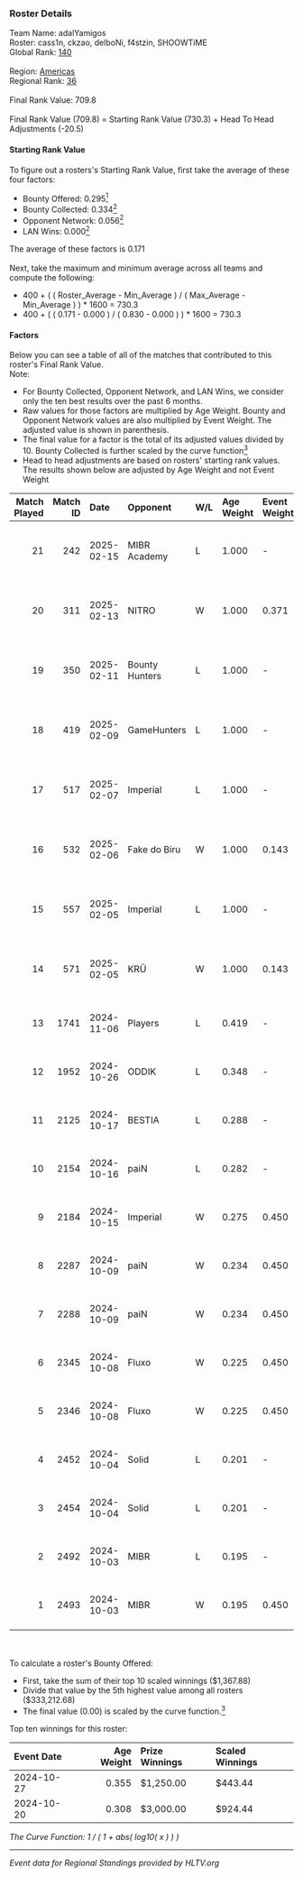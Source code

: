 ### Roster Details<br />
Team Name: adalYamigos<br />
Roster: cass1n, ckzao, delboNi, f4stzin, SHOOWTiME<br />
Global Rank: [140](../../standings_global_2025_03_03.md)<br />
<br />
Region: [Americas]( ../../standings_americas_2025_03_03.md)<br />
Regional Rank: [36]( ../../standings_americas_2025_03_03.md)<br />
<br />
Final Rank Value:  709.8<br />
<br />
Final Rank Value (709.8) = Starting Rank Value (730.3) + Head To Head Adjustments (-20.5)<br />

#### Starting Rank Value<br />
To figure out a rosters's Starting Rank Value, first take the average of these four factors:<br />
- Bounty Offered: 0.295[<sup>1</sup>](#table2)
- Bounty Collected: 0.334[<sup>2</sup>](#table1)
- Opponent Network: 0.056[<sup>2</sup>](#table1)
- LAN Wins: 0.000[<sup>2</sup>](#table1)

The average of these factors is 0.171<br />
<br />
Next, take the maximum and minimum average across all teams and compute the following:<br />
- 400 + ( ( Roster_Average - Min_Average ) / ( Max_Average - Min_Average ) ) * 1600 = 730.3
- 400 + ( ( 0.171 - 0.000 ) / ( 0.830 - 0.000 ) ) * 1600 = 730.3


#### Factors<br />
Below you can see a table of all of the matches that contributed to this roster's Final Rank Value.<br />
Note:<br />

- For Bounty Collected, Opponent Network, and LAN Wins, we consider only the ten best results over the past 6 months.
- Raw values for those factors are multiplied by Age Weight. Bounty and Opponent Network values are also multiplied by Event Weight. The adjusted value is shown in parenthesis.
- The final value for a factor is the total of its adjusted values divided by 10. Bounty Collected is further scaled by the curve function[<sup>3</sup>](#curveFunction)
- Head to head adjustments are based on rosters' starting rank values. The results shown below are adjusted by Age Weight and not Event Weight
<span id="table1"></span><br />


| Match Played | Match ID | Date       | Opponent       | W/L | Age Weight | Event Weight | Bounty Collected | Opponent Network | LAN Wins  | H2H Adj. | Roster                                     |
| -: | -: | :- | :- | :- | :- | :- | :- | :- | :- | -: | :- |
|           21 |      242 | 2025-02-15 | MIBR Academy   | L   | 1.000      | -            | -                | -                | -         |   -18.52 | cass1n, ckzao, delboNi, f4stzin, SHOOWTiME |
|           20 |      311 | 2025-02-13 | NITRO          | W   | 1.000      | 0.371        | 0.001 (0.000)    | 0.352 (0.130)    | 0 (0.000) |    11.59 | cass1n, ckzao, delboNi, f4stzin, SHOOWTiME |
|           19 |      350 | 2025-02-11 | Bounty Hunters | L   | 1.000      | -            | -                | -                | -         |   -18.37 | cass1n, ckzao, delboNi, f4stzin, SHOOWTiME |
|           18 |      419 | 2025-02-09 | GameHunters    | L   | 1.000      | -            | -                | -                | -         |   -19.70 | cass1n, ckzao, delboNi, f4stzin, SHOOWTiME |
|           17 |      517 | 2025-02-07 | Imperial       | L   | 1.000      | -            | -                | -                | -         |    -7.15 | cass1n, ckzao, delboNi, f4stzin, SHOOWTiME |
|           16 |      532 | 2025-02-06 | Fake do Biru   | W   | 1.000      | 0.143        | 0.000 (0.000)    | 0.192 (0.027)    | 0 (0.000) |     8.54 | cass1n, ckzao, delboNi, f4stzin, SHOOWTiME |
|           15 |      557 | 2025-02-05 | Imperial       | L   | 1.000      | -            | -                | -                | -         |    -7.33 | cass1n, ckzao, delboNi, f4stzin, SHOOWTiME |
|           14 |      571 | 2025-02-05 | KRÜ            | W   | 1.000      | 0.143        | 0.001 (0.000)    | 0.186 (0.027)    | 0 (0.000) |    12.32 | cass1n, ckzao, delboNi, f4stzin, SHOOWTiME |
|           13 |     1741 | 2024-11-06 | Players        | L   | 0.419      | -            | -                | -                | -         |    -7.04 | cass1n, delboNi, f4stzin, iDk, pesadelo    |
|           12 |     1952 | 2024-10-26 | ODDIK          | L   | 0.348      | -            | -                | -                | -         |    -4.77 | cass1n, delboNi, f4stzin, iDk, pesadelo    |
|           11 |     2125 | 2024-10-17 | BESTIA         | L   | 0.288      | -            | -                | -                | -         |    -2.79 | cass1n, delboNi, f4stzin, iDk, shz         |
|           10 |     2154 | 2024-10-16 | paiN           | L   | 0.282      | -            | -                | -                | -         |    -0.12 | cass1n, delboNi, f4stzin, iDk, shz         |
|            9 |     2184 | 2024-10-15 | Imperial       | W   | 0.275      | 0.450        | 0.084 (0.010)    | 0.774 (0.096)    | 0 (0.000) |     6.66 | cass1n, delboNi, f4stzin, iDk, shz         |
|            8 |     2287 | 2024-10-09 | paiN           | W   | 0.234      | 0.450        | 0.318 (0.034)    | 0.694 (0.073)    | 0 (0.000) |     7.29 | cass1n, delboNi, f4stzin, iDk, shz         |
|            7 |     2288 | 2024-10-09 | paiN           | W   | 0.234      | 0.450        | 0.318 (0.034)    | 0.694 (0.073)    | 0 (0.000) |     7.29 | cass1n, delboNi, f4stzin, iDk, shz         |
|            6 |     2345 | 2024-10-08 | Fluxo          | W   | 0.225      | 0.450        | 0.054 (0.006)    | 0.419 (0.042)    | 0 (0.000) |     5.34 | cass1n, delboNi, f4stzin, iDk, shz         |
|            5 |     2346 | 2024-10-08 | Fluxo          | W   | 0.225      | 0.450        | 0.054 (0.006)    | 0.419 (0.042)    | 0 (0.000) |     5.42 | cass1n, delboNi, f4stzin, iDk, shz         |
|            4 |     2452 | 2024-10-04 | Solid          | L   | 0.201      | -            | -                | -                | -         |    -2.40 | cass1n, delboNi, f4stzin, iDk, shz         |
|            3 |     2454 | 2024-10-04 | Solid          | L   | 0.201      | -            | -                | -                | -         |    -2.44 | cass1n, delboNi, f4stzin, iDk, shz         |
|            2 |     2492 | 2024-10-03 | MIBR           | L   | 0.195      | -            | -                | -                | -         |    -0.24 | cass1n, delboNi, f4stzin, iDk, shz         |
|            1 |     2493 | 2024-10-03 | MIBR           | W   | 0.195      | 0.450        | 0.140 (0.012)    | 0.589 (0.052)    | 0 (0.000) |     5.91 | cass1n, delboNi, f4stzin, iDk, shz         |

<br />
<span id="table2"></span><br />
To calculate a roster's Bounty Offered:<br />

- First, take the sum of their top 10 scaled winnings ($1,367.88)
- Divide that value by the 5th highest value among all rosters ($333,212.68)
- The final value (0.00) is scaled by the curve function.[<sup>3</sup>](#curveFunction)

Top ten winnings for this roster:<br />

| Event Date | Age Weight | Prize Winnings | Scaled Winnings |
| :- | -: | :- | :- |
| 2024-10-27 |      0.355 | $1,250.00      | $443.44         |
| 2024-10-20 |      0.308 | $3,000.00      | $924.44         |


<span id="curveFunction"></span>_The Curve Function: 1 / ( 1 + abs( log10( x ) ) )_<br />

---
_Event data for Regional Standings provided by HLTV.org_<br />
